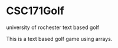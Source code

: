 # CSC171Golf
university of rochester text based golf

This is a text based golf game using arrays. 
